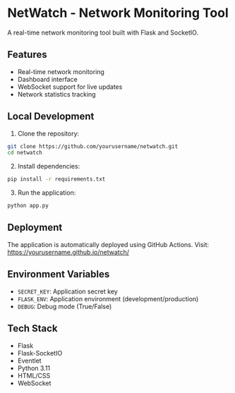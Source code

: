 # NetWatch - Network Monitoring Tool

A real-time network monitoring tool built with Flask and SocketIO.

## Features
- Real-time network monitoring
- Dashboard interface
- WebSocket support for live updates
- Network statistics tracking

## Local Development
1. Clone the repository:
```bash
git clone https://github.com/yourusername/netwatch.git
cd netwatch
```

2. Install dependencies:
```bash
pip install -r requirements.txt
```

3. Run the application:
```bash
python app.py
```

## Deployment
The application is automatically deployed using GitHub Actions.
Visit: https://yourusername.github.io/netwatch/

## Environment Variables
- `SECRET_KEY`: Application secret key
- `FLASK_ENV`: Application environment (development/production)
- `DEBUG`: Debug mode (True/False)

## Tech Stack
- Flask
- Flask-SocketIO
- Eventlet
- Python 3.11
- HTML/CSS
- WebSocket 